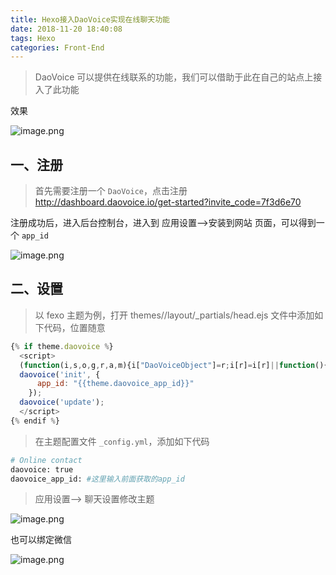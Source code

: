 ```yaml
---
title: Hexo接入DaoVoice实现在线聊天功能
date: 2018-11-20 18:40:08
tags: Hexo
categories: Front-End
---
```


> DaoVoice 可以提供在线联系的功能，我们可以借助于此在自己的站点上接入了此功能

效果

![image.png](https://upload-images.jianshu.io/upload_images/1480597-257a8e64cd4f5c3f.png?imageMogr2/auto-orient/strip%7CimageView2/2/w/1240)

## 一、注册

> 首先需要注册一个 `DaoVoice`，点击注册 http://dashboard.daovoice.io/get-started?invite_code=7f3d6e70

注册成功后，进入后台控制台，进入到 应用设置-->安装到网站 页面，可以得到一个 `app_id`

![image.png](https://upload-images.jianshu.io/upload_images/1480597-62c546cf2cbcb1b3.png?imageMogr2/auto-orient/strip%7CimageView2/2/w/1240)

## 二、设置

> 以 fexo 主题为例，打开 themes//layout/_partials/head.ejs 文件中添加如下代码，位置随意

```js
{% if theme.daovoice %}
  <script>
  (function(i,s,o,g,r,a,m){i["DaoVoiceObject"]=r;i[r]=i[r]||function(){(i[r].q=i[r].q||[]).push(arguments)},i[r].l=1*new Date();a=s.createElement(o),m=s.getElementsByTagName(o)[0];a.async=1;a.src=g;a.charset="utf-8";m.parentNode.insertBefore(a,m)})(window,document,"script",('https:' == document.location.protocol ? 'https:' : 'http:') + "//widget.daovoice.io/widget/0f81ff2f.js","daovoice")
  daovoice('init', {
      app_id: "{{theme.daovoice_app_id}}"
    });
  daovoice('update');
  </script>
{% endif %}
```

> 在主题配置文件 `_config.yml`，添加如下代码

```bash
# Online contact 
daovoice: true
daovoice_app_id: #这里输入前面获取的app_id
```

> 应用设置--> 聊天设置修改主题

![image.png](https://upload-images.jianshu.io/upload_images/1480597-b1960b6a1ae41a5d.png?imageMogr2/auto-orient/strip%7CimageView2/2/w/1240)

也可以绑定微信

![image.png](https://upload-images.jianshu.io/upload_images/1480597-4eb3443dde9b8704.png?imageMogr2/auto-orient/strip%7CimageView2/2/w/1240)



